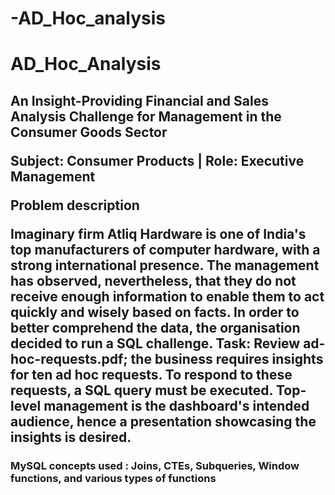 # -AD_Hoc_analysis

<h1>AD_Hoc_Analysis </h1>
<h2>An Insight-Providing Financial and Sales Analysis Challenge for Management in the Consumer Goods Sector

Subject: Consumer Products | Role: Executive Management


Problem description

Imaginary firm Atliq Hardware is one of India's top manufacturers of computer hardware, with a strong international presence. The management has observed, nevertheless, that they do not receive enough information to enable them to act quickly and wisely based on facts. In order to better comprehend the data, the organisation decided to run a SQL challenge. Task: Review ad-hoc-requests.pdf; the business requires insights for ten ad hoc requests. To respond to these requests, a SQL query must be executed. Top-level management is the dashboard's intended audience, hence a presentation showcasing the insights is desired.
</h2>
<h3>
  MySQL concepts used :
  Joins, CTEs, Subqueries, Window functions, and various types of functions
</h3>
